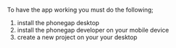 To have the app working you must do the following;
1. install the phonegap desktop
2. install the phonegap developer on your mobile device
3. create a new project on your your desktop